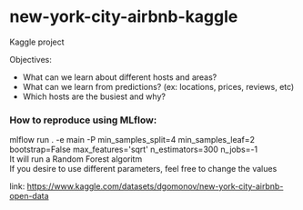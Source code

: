 # new-york-city-airbnb-kaggle
Kaggle project

Objectives:
- What can we learn about different hosts and areas?
- What can we learn from predictions? (ex: locations, prices, reviews, etc)
- Which hosts are the busiest and why?

### How to reproduce using MLflow:
mlflow run . -e main -P min_samples_split=4 min_samples_leaf=2 bootstrap=False max_features='sqrt' n_estimators=300 n_jobs=-1 </br>
It will run a Random Forest algoritm</br>
If you desire to use different parameters, feel free to change the values

link: https://www.kaggle.com/datasets/dgomonov/new-york-city-airbnb-open-data
